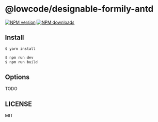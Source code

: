 # @lowcode/designable-formily-antd

[![NPM version](https://img.shields.io/npm/v/@lowcode/designable-formily-antd.svg?style=flat)](https://npmjs.org/package/@lowcode/designable-formily-antd)
[![NPM downloads](http://img.shields.io/npm/dm/@lowcode/designable-formily-antd.svg?style=flat)](https://npmjs.org/package/@lowcode/designable-formily-antd)

## Install

```bash
$ yarn install
```

```bash
$ npm run dev
$ npm run build
```

## Options

TODO

## LICENSE

MIT
